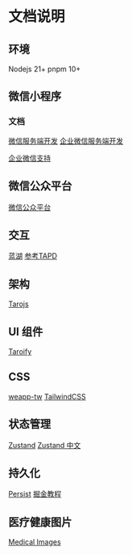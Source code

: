 # 文档说明

## 环境

Nodejs 21+
pnpm 10+

## 微信小程序

### 文档

[微信服务端开发](https://developers.weixin.qq.com/miniprogram/dev/OpenApiDoc/)
[企业微信服务端开发](https://developer.work.weixin.qq.com/document/path/91201)

[企业微信支持](https://github.com/NervJS/taro-plugin-platform-weapp-qy)

## 微信公众平台

[微信公众平台](https://mp.weixin.qq.com/wxamp/home/guide?token=531739113&lang=zh_CN)

## 交互

[蓝湖](https://lanhuapp.com/web/#/item/project/stage?tid=ecd6277c-7331-439f-ae24-97fec186afb0&pid=3e60b410-3139-4450-a014-ba1c098c5517)
[参考TAPD](https://www.tapd.cn/tapd_fe/65038933/story/detail/1165038933001001137)

## 架构

[Tarojs](https://docs.taro.zone/docs/)

## UI 组件

[Taroify](https://taroify.github.io/taroify.com/introduce/)

## CSS

[weapp-tw](https://weapp-tw.icebreaker.top/docs/quick-start/v4/taro-vite)
[TailwindCSS](https://tailwindcss.com/)

## 状态管理

[Zustand](https://github.com/pmndrs/zustand)
[Zustand 中文](https://awesomedevin.github.io/zustand-vue/docs/introduce/start/zustand)

## 持久化

[Persist](https://zustand.docs.pmnd.rs/middlewares/persist)
[掘金教程](https://juejin.cn/post/7406247350668804105)

## 医疗健康图片

[Medical Images](https://www.svgrepo.com/collection/medical-and-health/)
